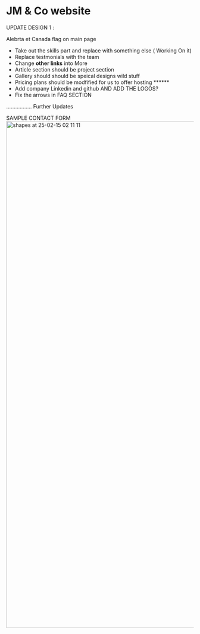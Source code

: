 # JM & Co website

UPDATE DESIGN 1 : 

Alebrta et Canada flag on main page 

- Take out the skills part and replace with something else ( Working On it)
- Replace testmonials with the team
- Change **other links** into More
- Article section should be project section
- Gallery should should be speical designs wild stuff
- Pricing plans should be modfified for us to offer hosting ******
- Add company Linkedin and github AND ADD THE LOGOS?
- Fix the arrows in FAQ SECTION

.................
Further Updates 



SAMPLE CONTACT FORM <img width="1361" alt="shapes at 25-02-15 02 11 11" src="https://github.com/user-attachments/assets/bd81de97-76a1-43c4-9fe1-c9f590a2f0b8" />
